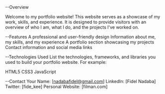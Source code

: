 --Overview

Welcome to my portfolio website! This website serves as a showcase of my work, skills, and experience. It is designed to provide visitors with an overview of who I am, what I do, and the projects I've worked on.

--Features
A professional and user-friendly design
Information about me, my skills, and my experience
A portfolio section showcasing my projects
Contact information and social media links

--Technologies Used
List the technologies, frameworks, and libraries you used to build your portfolio website. For example:

HTML5
CSS3
JavaScript

--Contact
Your Name: [nadabafidel@gmail.com]
LinkedIn: [Fidel Nadaba]
Twitter: [fide_kee]
Personal Website: [filman.com]
